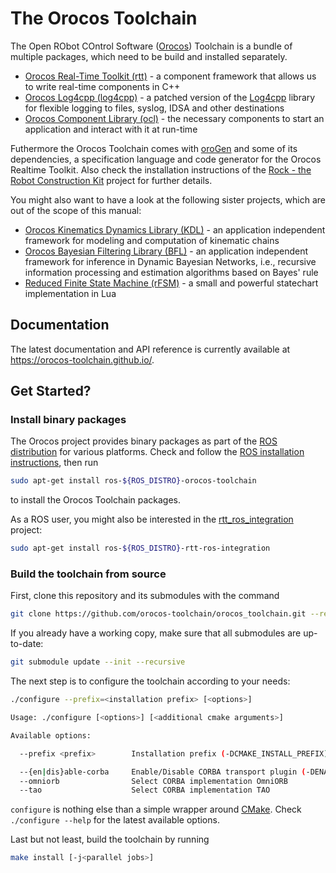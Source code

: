 # The Orocos Toolchain

The Open RObot COntrol Software ([Orocos](http://www.orocos.org/)) Toolchain is a bundle of multiple packages, which need to be build and installed separately.

- [Orocos Real-Time Toolkit (rtt)](https://github.com/orocos-toolchain/rtt) - a component framework that allows us to write real-time components in C++
- [Orocos Log4cpp (log4cpp)](https://github.com/orocos-toolchain/log4cpp) -
  a patched version of the [Log4cpp](http://log4cpp.sourceforge.net/) library for flexible logging to files, syslog, IDSA and other destinations
- [Orocos Component Library (ocl)](https://github.com/orocos-toolchain/ocl) - the necessary components to start an application and interact with it at run-time

Futhermore the Orocos Toolchain comes with [oroGen](http://www.rock-robotics.org/stable/documentation/orogen/) and some of its dependencies,
a specification language and code generator for the Orocos Realtime Toolkit. Also check the installation instructions of the
[Rock - the Robot Construction Kit](http://www.rock-robotics.org/stable/index.html) project for further details.

You might also want to have a look at the following sister projects, which are out of the scope of this manual:
- [Orocos Kinematics Dynamics Library (KDL)](http://www.orocos.org/kdl) - an application independent framework for modeling and computation of kinematic chains
- [Orocos Bayesian Filtering Library (BFL)](http://www.orocos.org/bfl) - an application independent framework for inference in Dynamic Bayesian Networks, i.e., recursive information processing and estimation algorithms based on Bayes' rule
- [Reduced Finite State Machine (rFSM)](https://orocos.github.io/rFSM/README.html) - a small and powerful statechart implementation in Lua

## Documentation

The latest documentation and API reference is currently available at https://orocos-toolchain.github.io/.

## Get Started?

### Install binary packages

The Orocos project provides binary packages as part of the [ROS distribution](http://www.ros.org) for various platforms.
Check and follow the [ROS installation instructions](http://wiki.ros.org/ROS/Installation), then run
```sh
sudo apt-get install ros-${ROS_DISTRO}-orocos-toolchain
```

to install the Orocos Toolchain packages.

As a ROS user, you might also be interested in the [rtt_ros_integration](http://wiki.ros.org/rtt_ros_integration) project:
```sh
sudo apt-get install ros-${ROS_DISTRO}-rtt-ros-integration
```

### Build the toolchain from source

First, clone this repository and its submodules with the command
```sh
git clone https://github.com/orocos-toolchain/orocos_toolchain.git --recursive
```

If you already have a working copy, make sure that all submodules are up-to-date:
```sh
git submodule update --init --recursive
```

The next step is to configure the toolchain according to your needs:
```sh
./configure --prefix=<installation prefix> [<options>]
```

```sh
Usage: ./configure [<options>] [<additional cmake arguments>]

Available options:

  --prefix <prefix>        Installation prefix (-DCMAKE_INSTALL_PREFIX)

  --{en|dis}able-corba     Enable/Disable CORBA transport plugin (-DENABLE_CORBA)
  --omniorb                Select CORBA implementation OmniORB
  --tao                    Select CORBA implementation TAO
```

`configure` is nothing else than a simple wrapper around [CMake](https://cmake.org/).
Check `./configure --help` for the latest available options.

Last but not least, build the toolchain by running
```sh
make install [-j<parallel jobs>]
```

